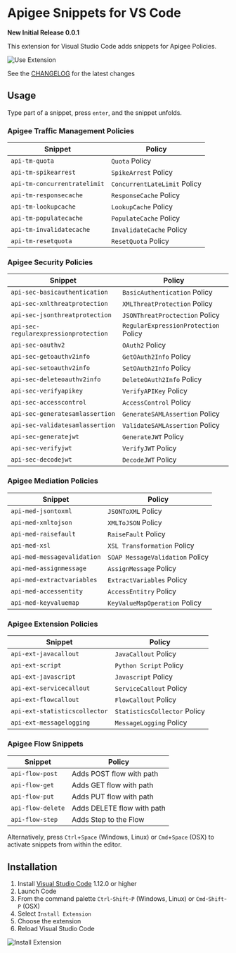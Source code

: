 # Apigee Snippets for VS Code

**New Initial Release 0.0.1**

This extension for Visual Studio Code adds snippets for Apigee Policies.

![Use Extension](images/use-extension.gif)

See the [CHANGELOG](CHANGELOG.md) for the latest changes

## Usage

Type part of a snippet, press `enter`, and the snippet unfolds.

### Apigee Traffic Management Policies

| Snippet                      | Policy                                                       |
| ---------------------------- | ------------------------------------------------------------ |
| `api-tm-quota`               | `Quota` Policy                                               |
| `api-tm-spikearrest`         | `SpikeArrest` Policy                                         |
| `api-tm-concurrentratelimit` | `ConcurrentLateLimit` Policy                                 |
| `api-tm-responsecache`       | `ResponseCache` Policy                                       |
| `api-tm-lookupcache`         | `LookupCache` Policy                                         |
| `api-tm-populatecache`       | `PopulateCache` Policy                                       |
| `api-tm-invalidatecache`     | `InvalidateCache` Policy                                     |
| `api-tm-resetquota`          | `ResetQuota` Policy                                          |    

### Apigee Security Policies

| Snippet                         	     | Policy                                             |
| -------------------------------------- | -------------------------------------------------- |
| `api-sec-basicauthentication`   	     | `BasicAuthentication` Policy                       |
| `api-sec-xmlthreatprotection`	  	     | `XMLThreatProtection` Policy                       |
| `api-sec-jsonthreatprotection`  	     | `JSONThreatProctection` Policy                     |
| `api-sec-regularexpressionprotection`  | `RegularExpressionProtection` Policy               |
| `api-sec-oauthv2`         		     | `OAuth2` Policy                                    |
| `api-sec-getoauthv2info`       	     | `GetOAuth2Info` Policy                             |
| `api-sec-setoauthv2info`     		     | `SetOAuth2Info` Policy                             |
| `api-sec-deleteoauthv2info` 	         | `DeleteOAuth2Info` Policy                          |    
| `api-sec-verifyapikey`      		     | `VerifyAPIKey` Policy                              |
| `api-sec-accesscontrol`     		     | `AccessControl` Policy                             |
| `api-sec-generatesamlassertion`        | `GenerateSAMLAssertion` Policy                     |    
| `api-sec-validatesamlassertion`        | `ValidateSAMLAssertion` Policy                     |
| `api-sec-generatejwt`     		     | `GenerateJWT` Policy                               |
| `api-sec-verifyjwt`       		     | `VerifyJWT` Policy                                 |    
| `api-sec-decodejwt`       		     | `DecodeJWT` Policy                                 |    

### Apigee Mediation Policies

| Snippet                      | Policy                                                       |
| ---------------------------- | ------------------------------------------------------------ |
| `api-med-jsontoxml`          | `JSONToXML` Policy                                           |
| `api-med-xmltojson`          | `XMLToJSON` Policy                                           |
| `api-med-raisefault`	       | `RaiseFault` Policy                                          |
| `api-med-xsl`                | `XSL Transformation` Policy                                  |
| `api-med-messagevalidation`  | `SOAP MessageValidation` Policy                              |
| `api-med-assignmessage`      | `AssignMessage` Policy                                       |
| `api-med-extractvariables`   | `ExtractVariables` Policy                                    |
| `api-med-accessentity`       | `AccessEntitry` Policy                                       |    
| `api-med-keyvaluemap`	       | `KeyValueMapOperation` Policy                                |    

### Apigee Extension Policies

| Snippet                      | Policy                                                       |
| ---------------------------- | ------------------------------------------------------------ |
| `api-ext-javacallout`        | `JavaCallout` Policy                                         |
| `api-ext-script`     	       | `Python Script` Policy                                       |
| `api-ext-javascript` 	       | `Javascript` Policy                                          |
| `api-ext-servicecallout`     | `ServiceCallout` Policy                                      |
| `api-ext-flowcallout`        | `FlowCallout` Policy                                         |
| `api-ext-statisticscollector`| `StatisticsCollector` Policy                                 |
| `api-ext-messagelogging`     | `MessageLogging` Policy                                      |

### Apigee Flow Snippets

| Snippet                      | Policy                                                       |
| ---------------------------- | ------------------------------------------------------------ |
| `api-flow-post`              | Adds POST flow with path                                     |
| `api-flow-get`     	       | Adds GET flow with path                                      |
| `api-flow-put`    	       | Adds PUT flow with path                                      |
| `api-flow-delete`            | Adds DELETE flow with path                                   |
| `api-flow-step`              | Adds Step to the Flow                                        |


Alternatively, press `Ctrl`+`Space` (Windows, Linux) or `Cmd`+`Space` (OSX) to activate snippets from within the editor.

## Installation

1. Install [Visual Studio Code][1] 1.12.0 or higher
2. Launch Code
3. From the command palette `Ctrl`-`Shift`-`P` (Windows, Linux) or `Cmd`-`Shift`-`P` (OSX)
4. Select `Install Extension`
5. Choose the extension
6. Reload Visual Studio Code

![Install Extension](images/install-extension.gif)

[1]: https://code.visualstudio.com/